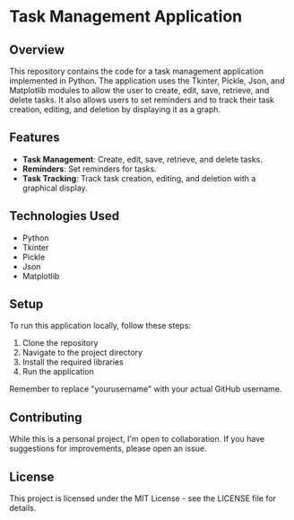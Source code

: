 # Task Management Application

## Overview

This repository contains the code for a task management application implemented in Python. The application uses the Tkinter, Pickle, Json, and Matplotlib modules to allow the user to create, edit, save, retrieve, and delete tasks. It also allows users to set reminders and to track their task creation, editing, and deletion by displaying it as a graph.

## Features

- **Task Management**: Create, edit, save, retrieve, and delete tasks.
- **Reminders**: Set reminders for tasks.
- **Task Tracking**: Track task creation, editing, and deletion with a graphical display.

## Technologies Used

- Python
- Tkinter
- Pickle
- Json
- Matplotlib

## Setup

To run this application locally, follow these steps:

1. Clone the repository
2. Navigate to the project directory
3. Install the required libraries
4. Run the application

Remember to replace "yourusername" with your actual GitHub username.

## Contributing

While this is a personal project, I'm open to collaboration. If you have suggestions for improvements, please open an issue.

## License

This project is licensed under the MIT License - see the LICENSE file for details.

<br>

